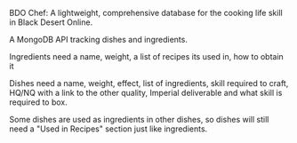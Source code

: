BDO Chef:
A lightweight, comprehensive database for the cooking life skill in Black Desert Online.

A MongoDB API tracking dishes and ingredients. 

Ingredients need a name, weight, a list of recipes its used in, how to obtain it

Dishes need a name, weight, effect, list of ingredients, skill required to craft, HQ/NQ with a link to the other quality, Imperial deliverable and what skill is required to box.

Some dishes are used as ingredients in other dishes, so dishes will still need a "Used in Recipes" section just like ingredients. 